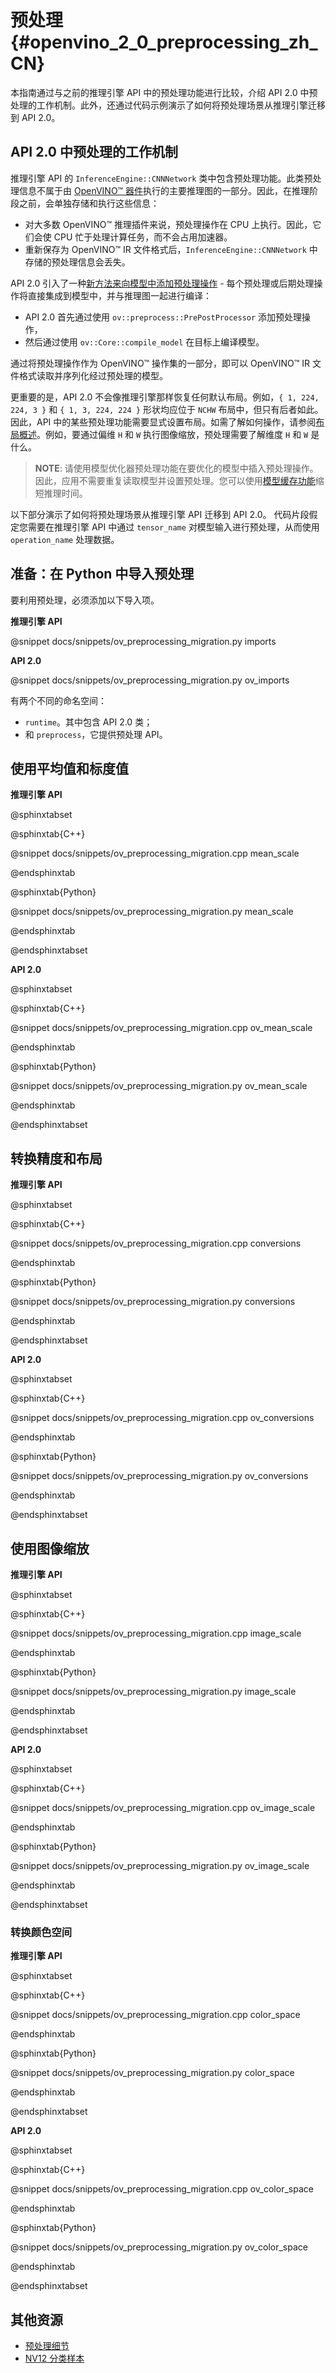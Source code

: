 # 预处理 {#openvino_2_0_preprocessing_zh_CN}

本指南通过与之前的推理引擎 API 中的预处理功能进行比较，介绍 API 2.0 中预处理的工作机制。此外，还通过代码示例演示了如何将预处理场景从推理引擎迁移到 API 2.0。

## API 2.0 中预处理的工作机制

推理引擎 API 的 `InferenceEngine::CNNNetwork` 类中包含预处理功能。此类预处理信息不属于由 [OpenVINO™ 器件](../supported_plugins/Device_Plugins_zh_CN.md)执行的主要推理图的一部分。因此，在推理阶段之前，会单独存储和执行这些信息：
- 对大多数 OpenVINO™ 推理插件来说，预处理操作在 CPU 上执行。因此，它们会使 CPU 忙于处理计算任务，而不会占用加速器。
- 重新保存为 OpenVINO™ IR 文件格式后，`InferenceEngine::CNNNetwork` 中存储的预处理信息会丢失。

API 2.0 引入了一种[新方法来向模型中添加预处理操作](../../../OV_Runtime_UG/preprocessing_overview.md) - 每个预处理或后期处理操作将直接集成到模型中，并与推理图一起进行编译：
- API 2.0 首先通过使用 `ov::preprocess::PrePostProcessor` 添加预处理操作，
- 然后通过使用 `ov::Core::compile_model` 在目标上编译模型。

通过将预处理操作作为 OpenVINO™ 操作集的一部分，即可以 OpenVINO™ IR 文件格式读取并序列化经过预处理的模型。

更重要的是，API 2.0 不会像推理引擎那样恢复任何默认布局。例如，`{ 1, 224, 224, 3 }` 和 `{ 1, 3, 224, 224 }` 形状均应位于 `NCHW` 布局中，但只有后者如此。因此，API 中的某些预处理功能需要显式设置布局。如需了解如何操作，请参阅[布局概述](../../../OV_Runtime_UG/layout_overview.md)。例如，要通过偏维 `H` 和 `W` 执行图像缩放，预处理需要了解维度 `H` 和 `W` 是什么。

> **NOTE**: 请使用模型优化器预处理功能在要优化的模型中插入预处理操作。因此，应用不需要重复读取模型并设置预处理。您可以使用[模型缓存功能](../../../OV_Runtime_UG/Model_caching_overview.md)缩短推理时间。

以下部分演示了如何将预处理场景从推理引擎 API 迁移到 API 2.0。
代码片段假定您需要在推理引擎 API 中通过 `tensor_name` 对模型输入进行预处理，从而使用 `operation_name` 处理数据。

## 准备：在 Python 中导入预处理

要利用预处理，必须添加以下导入项。

**推理引擎 API**

@snippet docs/snippets/ov_preprocessing_migration.py imports

**API 2.0**

@snippet docs/snippets/ov_preprocessing_migration.py ov_imports

有两个不同的命名空间：
- `runtime`。其中包含 API 2.0 类；
- 和 `preprocess`，它提供预处理 API。

## 使用平均值和标度值

**推理引擎 API**

@sphinxtabset

@sphinxtab{C++}

@snippet docs/snippets/ov_preprocessing_migration.cpp mean_scale

@endsphinxtab

@sphinxtab{Python}

@snippet  docs/snippets/ov_preprocessing_migration.py mean_scale

@endsphinxtab

@endsphinxtabset

**API 2.0**

@sphinxtabset

@sphinxtab{C++}

@snippet docs/snippets/ov_preprocessing_migration.cpp ov_mean_scale

@endsphinxtab

@sphinxtab{Python}

@snippet  docs/snippets/ov_preprocessing_migration.py ov_mean_scale

@endsphinxtab

@endsphinxtabset

## 转换精度和布局

**推理引擎 API**

@sphinxtabset

@sphinxtab{C++}

@snippet docs/snippets/ov_preprocessing_migration.cpp conversions

@endsphinxtab

@sphinxtab{Python}

@snippet  docs/snippets/ov_preprocessing_migration.py conversions

@endsphinxtab

@endsphinxtabset

**API 2.0**

@sphinxtabset

@sphinxtab{C++}

@snippet docs/snippets/ov_preprocessing_migration.cpp ov_conversions

@endsphinxtab

@sphinxtab{Python}

@snippet  docs/snippets/ov_preprocessing_migration.py ov_conversions

@endsphinxtab

@endsphinxtabset

## 使用图像缩放

**推理引擎 API**

@sphinxtabset

@sphinxtab{C++}

@snippet docs/snippets/ov_preprocessing_migration.cpp image_scale

@endsphinxtab

@sphinxtab{Python}

@snippet  docs/snippets/ov_preprocessing_migration.py image_scale

@endsphinxtab

@endsphinxtabset

**API 2.0**

@sphinxtabset

@sphinxtab{C++}

@snippet docs/snippets/ov_preprocessing_migration.cpp ov_image_scale

@endsphinxtab

@sphinxtab{Python}

@snippet  docs/snippets/ov_preprocessing_migration.py ov_image_scale

@endsphinxtab

@endsphinxtabset

### 转换颜色空间

**推理引擎 API**

@sphinxtabset

@sphinxtab{C++}

@snippet docs/snippets/ov_preprocessing_migration.cpp color_space

@endsphinxtab

@sphinxtab{Python}

@snippet  docs/snippets/ov_preprocessing_migration.py color_space

@endsphinxtab

@endsphinxtabset

**API 2.0**

@sphinxtabset

@sphinxtab{C++}

@snippet docs/snippets/ov_preprocessing_migration.cpp ov_color_space

@endsphinxtab

@sphinxtab{Python}

@snippet  docs/snippets/ov_preprocessing_migration.py ov_color_space

@endsphinxtab

@endsphinxtabset


## 其他资源

- [预处理细节](../../../OV_Runtime_UG/preprocessing_details.md)
- [NV12 分类样本](../../../../samples/cpp/hello_nv12_input_classification/README.md)
